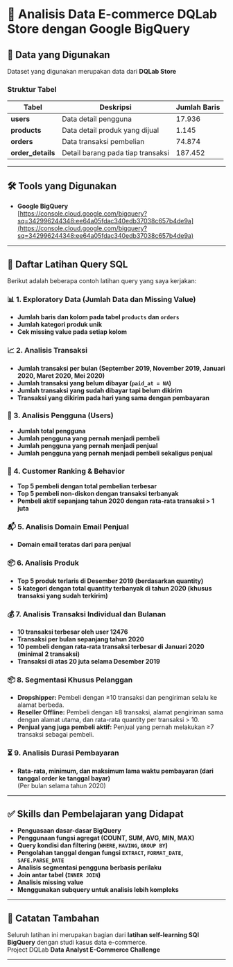 # 🛒 Analisis Data E-commerce DQLab Store dengan Google BigQuery

## 📂 Data yang Digunakan

Dataset yang digunakan merupakan data dari **DQLab Store**

### Struktur Tabel

| Tabel | Deskripsi | Jumlah Baris |
|---|---|---|
| **users** | Data detail pengguna | 17.936 |
| **products** | Data detail produk yang dijual | 1.145 |
| **orders** | Data transaksi pembelian | 74.874 |
| **order_details** | Detail barang pada tiap transaksi | 187.452 |

---

## 🛠️ Tools yang Digunakan

- **Google BigQuery**  
[https://console.cloud.google.com/bigquery?sq=342996244348:ee64a05fdac340edb37038c657b4de9a](https://console.cloud.google.com/bigquery?sq=342996244348:ee64a05fdac340edb37038c657b4de9a)

---

## 📌 Daftar Latihan Query SQL

Berikut adalah beberapa contoh latihan query yang saya kerjakan:

### 📊 1. Exploratory Data (Jumlah Data dan Missing Value)

- **Jumlah baris dan kolom pada tabel `products` dan `orders`**
- **Jumlah kategori produk unik**
- **Cek missing value pada setiap kolom**

### 📈 2. Analisis Transaksi

- **Jumlah transaksi per bulan (September 2019, November 2019, Januari 2020, Maret 2020, Mei 2020)**
- **Jumlah transaksi yang belum dibayar (`paid_at = NA`)**
- **Jumlah transaksi yang sudah dibayar tapi belum dikirim**
- **Transaksi yang dikirim pada hari yang sama dengan pembayaran**

### 👥 3. Analisis Pengguna (Users)

- **Jumlah total pengguna**
- **Jumlah pengguna yang pernah menjadi pembeli**
- **Jumlah pengguna yang pernah menjadi penjual**
- **Jumlah pengguna yang pernah menjadi pembeli sekaligus penjual**

### 🏅 4. Customer Ranking & Behavior

- **Top 5 pembeli dengan total pembelian terbesar**
- **Top 5 pembeli non-diskon dengan transaksi terbanyak**
- **Pembeli aktif sepanjang tahun 2020 dengan rata-rata transaksi > 1 juta**

### 📬 5. Analisis Domain Email Penjual

- **Domain email teratas dari para penjual**

### 📦 6. Analisis Produk

- **Top 5 produk terlaris di Desember 2019 (berdasarkan quantity)**
- **5 kategori dengan total quantity terbanyak di tahun 2020 (khusus transaksi yang sudah terkirim)**

### 💰 7. Analisis Transaksi Individual dan Bulanan

- **10 transaksi terbesar oleh user 12476**
- **Transaksi per bulan sepanjang tahun 2020**
- **10 pembeli dengan rata-rata transaksi terbesar di Januari 2020 (minimal 2 transaksi)**
- **Transaksi di atas 20 juta selama Desember 2019**

### 📦 8. Segmentasi Khusus Pelanggan

- **Dropshipper:** Pembeli dengan ≥10 transaksi dan pengiriman selalu ke alamat berbeda.
- **Reseller Offline:** Pembeli dengan ≥8 transaksi, alamat pengiriman sama dengan alamat utama, dan rata-rata quantity per transaksi > 10.
- **Penjual yang juga pembeli aktif:** Penjual yang pernah melakukan ≥7 transaksi sebagai pembeli.

### ⏳ 9. Analisis Durasi Pembayaran

- **Rata-rata, minimum, dan maksimum lama waktu pembayaran (dari tanggal order ke tanggal bayar)**  
(Per bulan selama tahun 2020)

---

## ✅ Skills dan Pembelajaran yang Didapat

- **Penguasaan dasar-dasar BigQuery**
- **Penggunaan fungsi agregat (COUNT, SUM, AVG, MIN, MAX)**
- **Query kondisi dan filtering (`WHERE`, `HAVING`, `GROUP BY`)**
- **Pengolahan tanggal dengan fungsi `EXTRACT`, `FORMAT_DATE`, `SAFE.PARSE_DATE`**
- **Analisis segmentasi pengguna berbasis perilaku**
- **Join antar tabel (`INNER JOIN`)**
- **Analisis missing value**
- **Menggunakan subquery untuk analisis lebih kompleks**

---

## 📌 Catatan Tambahan
Seluruh latihan ini merupakan bagian dari **latihan self-learning SQl BigQuery** dengan studi kasus data e-commerce.  
Project DQLab **Data Analyst E-Commerce Challenge**

---

